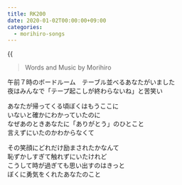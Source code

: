 ```yaml
---
title: RK200
date: 2020-01-02T00:00:00+09:00
categories:
  - morihiro-songs
---
```

{{<audio rk200>}}

> Words and Music by Morihiro

午前７時のボードルーム　テーブル並べるあなたがいました  
夜はみんなで「テープ起こしが終わらないね」と苦笑い  
  
あなたが帰ってくる頃ぼくはもうここに  
いないと確かにわかっていたのに  
なぜあのときあなたに「ありがとう」のひとこと  
言えずにいたのかわからなくて  
  
その笑顔にどれだけ励まされたかなんて  
恥ずかしすぎて触れずにいたけれど  
こうして時が過ぎても思い出すのはきっと  
ぼくに勇気をくれたあなたのこと  
